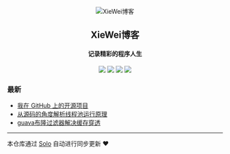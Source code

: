 <p align="center"><img alt="XieWei博客" src="https://static.b3log.org/images/brand/solo-32.png"></p><h2 align="center">
XieWei博客
</h2>

<h4 align="center">记录精彩的程序人生</h4>
<p align="center"><a title="XieWei博客" target="_blank" href="https://github.com/XieWeiZM/solo-blog"><img src="https://img.shields.io/github/last-commit/XieWeiZM/solo-blog.svg?style=flat-square&color=FF9900"></a>
<a title="GitHub repo size in bytes" target="_blank" href="https://github.com/XieWeiZM/solo-blog"><img src="https://img.shields.io/github/repo-size/XieWeiZM/solo-blog.svg?style=flat-square"></a>
<a title="Solo Version" target="_blank" href="https://github.com/b3log/solo/releases"><img src="https://img.shields.io/badge/solo-3.6.4-f1e05a.svg?style=flat-square&color=blueviolet"></a>
<a title="Hits" target="_blank" href="https://github.com/b3log/hits"><img src="https://hits.b3log.org/XieWeiZM/solo-blog.svg"></a></p>

### 最新

* [我在 GitHub 上的开源项目](http://www.xiewei.club/my-github-repos)
* [从源码的角度解析线程池运行原理](http://www.xiewei.club/articles/2019/09/17/1568699905971.html)
* [guava布隆过滤器解决缓存穿透](http://www.xiewei.club/articles/2019/08/30/1567136403653.html)



---

本仓库通过 [Solo](https://github.com/b3log/solo) 自动进行同步更新 ❤️ 